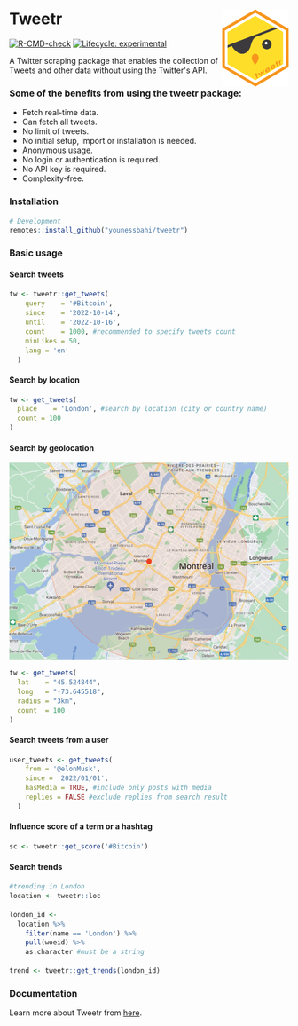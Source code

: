 
# Tweetr <a href='https://github.com/younessbahi/tweetr/blob/main/'><img src='man/figures/logo.png' align="right" height="139" /></a>
[![R-CMD-check](https://github.com/younessbahi/tweetr/actions/workflows/R-CMD-check.yaml/badge.svg)](https://github.com/younessbahi/tweetr/actions/workflows/R-CMD-check.yaml)
[![Lifecycle: experimental](https://img.shields.io/badge/lifecycle-experimental-orange.svg)](https://lifecycle.r-lib.org/articles/stages.html#experimental)

A Twitter scraping package that enables the collection of Tweets and other data without using the Twitter's API.

### Some of the benefits from using the tweetr package:

- Fetch real-time data.
- Can fetch all tweets.
- No limit of tweets.
- No initial setup, import or installation is needed.
- Anonymous usage.
- No login or authentication is required.
- No API key is required.
- Complexity-free.


### Installation
```R 
# Development
remotes::install_github("younessbahi/tweetr")
``` 

### Basic usage


#### Search tweets
```R
tw <- tweetr::get_tweets(
    query    = '#Bitcoin',
    since    = '2022-10-14',
    until    = '2022-10-16',
    count    = 1000, #recommended to specify tweets count
    minLikes = 50,
    lang = 'en'
  )
```

#### Search by location
```R
tw <- get_tweets(
  place    = 'London', #search by location (city or country name)
  count = 100
)
```

#### Search by geolocation
<a href='https://github.com/younessbahi/tweetr/blob/main/'><img src='man/figures/montreal.jpg' align="center"/></a>
```R
tw <- get_tweets(
  lat    = "45.524844", 
  long   = "-73.645518", 
  radius = "3km", 
  count  = 100
)
```

#### Search tweets from a user
```R
user_tweets <- get_tweets(
    from = '@elonMusk', 
    since = '2022/01/01',
    hasMedia = TRUE, #include only posts with media
    replies = FALSE #exclude replies from search result
  )
```

#### Influence score of a term or a hashtag
```R
sc <- tweetr::get_score('#Bitcoin')
```

#### Search trends
```R
#trending in London
location <- tweetr::loc

london_id <- 
  location %>% 
    filter(name == 'London') %>%
    pull(woeid) %>%
    as.character #must be a string

trend <- tweetr::get_trends(london_id)
```
### Documentation
Learn more about Tweetr from [here](https://younessbahi.github.io/tweetr.docs/).